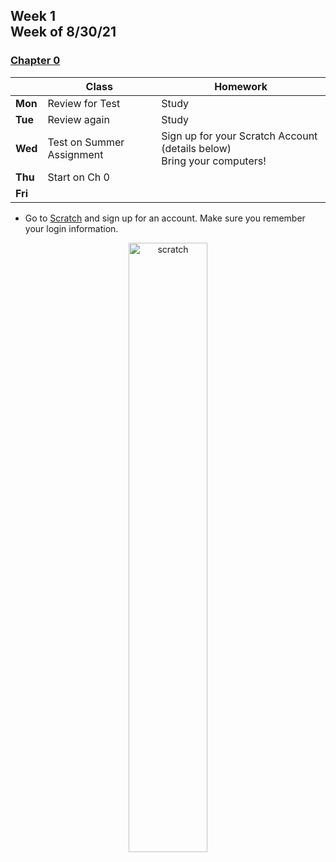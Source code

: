 <meta http-equiv="refresh" content="300"/>

## Week 1<br>Week of 8/30/21  

### [Chapter 0](/apcsp/curriculum/0)
  
  |       | Class | Homework |
  | ----- | ----- | -------- |
  |**Mon**|Review for Test |Study |
  |**Tue**|Review again |Study |
  |**Wed**|Test on Summer Assignment |Sign up for your Scratch Account (details below)<br>Bring your computers! |
  |**Thu**|Start on Ch 0 | |
  |**Fri**| | |

  - Go to [Scratch](https://scratch.mit.edu) and sign up for an account. Make sure you remember your login information. 

<div style="text-align:center">
<img src="https://www.logolynx.com/images/logolynx/0b/0bdbd10ab2fa7096299f7c78e1ac55f5.png" alt="scratch" width="50%">
</div>
